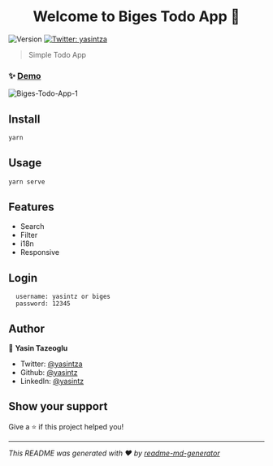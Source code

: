 <h1 align="center">Welcome to Biges Todo App 👋</h1>
<p>
  <img alt="Version" src="https://img.shields.io/badge/version-0.1.0-blue.svg?cacheSeconds=2592000" />
  <a href="https://twitter.com/yasintza" target="_blank">
    <img alt="Twitter: yasintza" src="https://img.shields.io/twitter/follow/yasintza.svg?style=social" />
  </a>
</p>

> Simple Todo App

### ✨ [Demo](https://biges-todo-app.now.sh/)

![Biges-Todo-App-_1_](https://user-images.githubusercontent.com/36041339/80533239-f9b1a700-89a5-11ea-8387-d579689d0dae.gif)

## Install

```sh
yarn
```

## Usage

```sh
yarn serve
```

## Features

- Search
- Filter
- i18n
- Responsive

## Login

```
  username: yasintz or biges
  password: 12345
```

## Author

👤 **Yasin Tazeoglu**

- Twitter: [@yasintza](https://twitter.com/yasintza)
- Github: [@yasintz](https://github.com/yasintz)
- LinkedIn: [@yasintz](https://linkedin.com/in/yasintz)

## Show your support

Give a ⭐️ if this project helped you!

---

_This README was generated with ❤️ by [readme-md-generator](https://github.com/kefranabg/readme-md-generator)_
